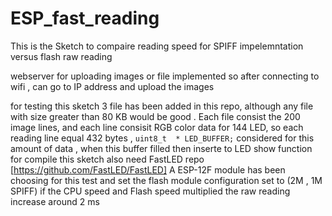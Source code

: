 # ESP_fast_reading
This is the Sketch to compaire reading speed for SPIFF impelemntation versus flash raw reading 

webserver for uploading images or file implemented so after connecting to wifi , can go to IP address and upload the images

for testing this sketch 3 file has been added in this repo, although any file with size greater than 80 KB would be good 
. Each file consist the 200 image lines, and each line consisit RGB color data for  144 LED, so each reading line equal 432 bytes
, ``` uint8_t  * LED_BUFFER; ``` considered for this amount of data , when this buffer filled then inserte to LED show function 
for  compile this sketch also need FastLED repo [https://github.com/FastLED/FastLED]
A ESP-12F module has been choosing for this test and set the flash module configuration set to (2M , 1M SPIFF)
if the CPU speed and Flash speed multiplied the raw reading increase around 2 ms
